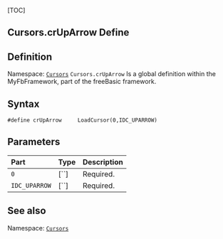 [TOC]
## Cursors.crUpArrow Define

## Definition
Namespace: [`Cursors`](Cursors.md)
`Cursors.crUpArrow` Is a global definition within the MyFbFramework, part of the freeBasic framework.
## Syntax

```freeBasic
#define crUpArrow     LoadCursor(0,IDC_UPARROW)
```

## Parameters

|Part|Type|Description|
| :------------ | :------------ | :------------ |
|`0`|[``]|Required.|
|`IDC_UPARROW`|[``]|Required.|
## See also
Namespace: [`Cursors`](Cursors.md)
